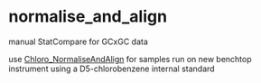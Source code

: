# normalise_and_align
manual StatCompare for GCxGC data

use [Chloro_NormaliseAndAlign](Chloro_NormaliseAndAlign.bas) for samples run on new benchtop instrument using a D5-chlorobenzene internal standard
